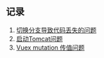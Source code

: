 ## 记录

1. [切换分支导致代码丢失的问题](https://github.com/powerdong/myProblems/issues/1)
2. [启动Tomcat问题](https://github.com/powerdong/myProblems/issues/2)
3. [Vuex mutation 传值问题](https://github.com/powerdong/myProblems/issues/3)
